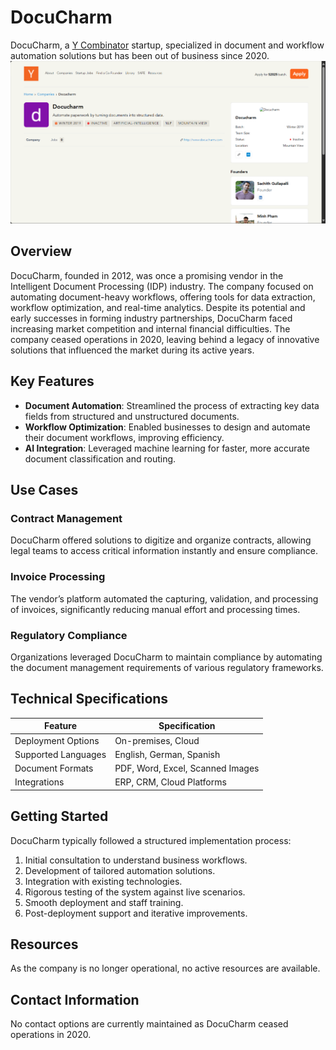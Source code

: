 
# DocuCharm  
  
DocuCharm, a [Y Combinator](https://www.ycombinator.com/companies/docucharm) startup, specialized in document and workflow automation solutions but has been out of business since 2020.  
![Docucharm](assets/docucharm.png)

## Overview  
DocuCharm, founded in 2012, was once a promising vendor in the Intelligent Document Processing (IDP) industry. The company focused on automating document-heavy workflows, offering tools for data extraction, workflow optimization, and real-time analytics. Despite its potential and early successes in forming industry partnerships, DocuCharm faced increasing market competition and internal financial difficulties. The company ceased operations in 2020, leaving behind a legacy of innovative solutions that influenced the market during its active years.  

## Key Features  
- **Document Automation**: Streamlined the process of extracting key data fields from structured and unstructured documents.  
- **Workflow Optimization**: Enabled businesses to design and automate their document workflows, improving efficiency.  
- **AI Integration**: Leveraged machine learning for faster, more accurate document classification and routing.  

## Use Cases  
### Contract Management  
DocuCharm offered solutions to digitize and organize contracts, allowing legal teams to access critical information instantly and ensure compliance.  

### Invoice Processing  
The vendor’s platform automated the capturing, validation, and processing of invoices, significantly reducing manual effort and processing times.  

### Regulatory Compliance  
Organizations leveraged DocuCharm to maintain compliance by automating the document management requirements of various regulatory frameworks.  

## Technical Specifications  

| Feature              | Specification              |  
|----------------------|----------------------------|  
| Deployment Options   | On-premises, Cloud         |  
| Supported Languages  | English, German, Spanish   |  
| Document Formats     | PDF, Word, Excel, Scanned Images |  
| Integrations         | ERP, CRM, Cloud Platforms  |  

## Getting Started  
DocuCharm typically followed a structured implementation process:  
1. Initial consultation to understand business workflows.  
2. Development of tailored automation solutions.  
3. Integration with existing technologies.  
4. Rigorous testing of the system against live scenarios.  
5. Smooth deployment and staff training.  
6. Post-deployment support and iterative improvements.  

## Resources  
As the company is no longer operational, no active resources are available.  

## Contact Information  
No contact options are currently maintained as DocuCharm ceased operations in 2020.  
